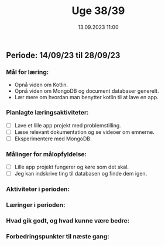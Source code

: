 ﻿---
title: Uge 38/39
date: 13.09.2023 11:00
categories: [Projekt]
tags: [læringsplan]
---
## Periode: 14/09/23 til 28/09/23

### Mål for læring:
- Opnå viden om Kotlin.
- Opnå viden om MongoDB og document databaser generelt.
- Lær mere om hvordan man benytter kotlin til at lave en app.

### Planlagte læringsaktiviteter:
- [ ] Lave et lille app projekt med problemstilling.
- [ ] Læse relevant dokumentation og se videoer om emnerne.
- [ ] Eksperimentere med MongoDB.

### Målinger for målopfyldelse:
- [ ] Lille app projekt fungerer og køre som det skal.
- [ ] Jeg kan indskrive ting til databasen og finde dem igen.

### Aktiviteter i perioden:


### Læringer i perioden:


### Hvad gik godt, og hvad kunne være bedre:


### Forbedringspunkter til næste gang:
